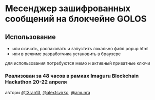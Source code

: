 # Месенджер зашифрованных сообщений на блокчейне GOLOS

## Использование
- или скачать, распаковать и запустить локально файл popup.html
- или в режиме разработчика установить в браузере

для использования потребуются мемо и активный приватные ключи


### Реализован за 48 часов в рамках Imaguru Blockchain Hackathon 20-22 апреля 
авторы [@t3ran13](golos.io/@t3ran13), [@alextsvirko](golos.io/@alextsvirko), [@amunra](golos.io/@amunra)
